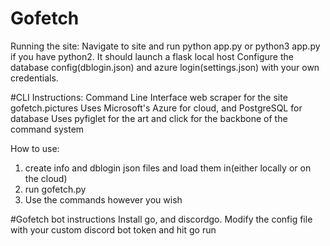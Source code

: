 # Gofetch
Running the site:
  Navigate to site and run python app.py or python3 app.py if you have python2. It should launch a flask local host
  Configure the database config(dblogin.json) and azure login(settings.json) with your own credentials.
 
#CLI Instructions:
  Command Line Interface web scraper for the site gofetch.pictures
  Uses Microsoft's Azure for cloud, and PostgreSQL for database
  Uses pyfiglet for the art and click for the backbone of the command system

How to use:
1) create info and dblogin json files and load them in(either locally or on the cloud)
2) run gofetch.py
3) Use the commands however you wish

#Gofetch bot instructions
Install go, and discordgo. Modify the config file with your custom discord bot token and hit go run
